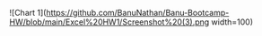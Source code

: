 
![Chart 1](https://github.com/BanuNathan/Banu-Bootcamp-HW/blob/main/Excel%20HW1/Screenshot%20(3).png width=100) 

